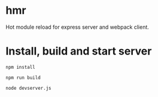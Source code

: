 # hmr

Hot module reload for express server and webpack client.

# Install, build and start server

```
npm install

npm run build

node devserver.js
```
